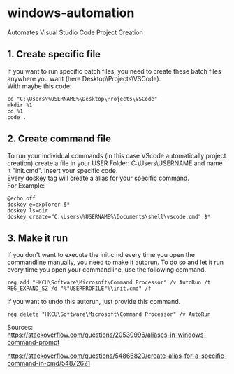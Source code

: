 # windows-automation
Automates Visual Studio Code Project Creation

## 1. Create specific file
If you want to run specific batch files, you need to create these batch files anywhere you want (here Desktop\Projects\VSCode).<br />
With maybe this code:<br />
```
cd "C:\Users\%USERNAME%\Desktop\Projects\VSCode"
mkdir %1
cd %1
code .
```

## 2. Create command file
To run your individual commands (in this case VScode automatically project creation) create a file in your USER Folder: C:\Users\USERNAME and name it "init.cmd".
Insert your specific code.<br />
Every doskey tag will create a alias for your specific command.<br />
For Example:<br />
```
@echo off
doskey e=explorer $*
doskey ls=dir
doskey create="C:\Users\%USERNAME%\Documents\shell\vscode.cmd" $*
```

## 3. Make it run
If you don't want to execute the init.cmd every time you open the commandline manually, you need to make it autorun. To do so and let it run every time you open your commandline, use the following command.<br />
```
reg add "HKCU\Software\Microsoft\Command Processor" /v AutoRun /t REG_EXPAND_SZ /d "%"USERPROFILE"%\init.cmd" /f
```
If you want to undo this autorun, just provide this command.<br />
```
reg delete "HKCU\Software\Microsoft\Command Processor" /v AutoRun
```


Sources: <br />
https://stackoverflow.com/questions/20530996/aliases-in-windows-command-prompt

https://stackoverflow.com/questions/54866820/create-alias-for-a-specific-command-in-cmd/54872621
